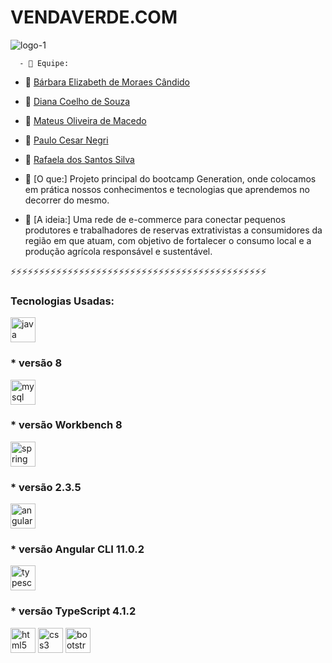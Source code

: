  <h1> VENDAVERDE.COM </h1>  
 
![logo-1](https://user-images.githubusercontent.com/52088299/100032314-7a1e7600-2dd6-11eb-925b-e473b3a75868.png)

      - 👯 Equipe: 
- 🤝 <a href="https://github.com/BarbaraEMCandido"  target="_blank">Bárbara Elizabeth de Moraes Cândido</a>
- 🤝 <a href="https://github.com/coelhodiana"  target="_blank">Diana Coelho de Souza</a>
- 🤝 <a href="https://github.com/mastruzz"  target="_blank">Mateus Oliveira de Macedo</a>
- 🤝 <a href="https://github.com/PauloNegri"  target="_blank">Paulo Cesar Negri</a> 
- 🤝 <a href="https://github.com/Rafyy2102i"  target="_blank">Rafaela dos Santos Silva</a>



- 📝 [O que:] Projeto principal do bootcamp Generation, onde colocamos em prática nossos conhecimentos e tecnologias que aprendemos no decorrer do mesmo.

- 📝 [A ideia:] Uma rede de e-commerce para conectar pequenos produtores e trabalhadores de reservas extrativistas a consumidores da região em que atuam, com objetivo de fortalecer o consumo local e a produção agrícola responsável e sustentável.

⚡⚡⚡⚡⚡⚡⚡⚡⚡⚡⚡⚡⚡⚡⚡⚡⚡⚡⚡⚡⚡⚡⚡⚡⚡⚡⚡⚡⚡⚡⚡⚡⚡⚡⚡⚡⚡⚡⚡⚡⚡⚡⚡⚡⚡

<h3 align="left">Tecnologias Usadas: </h3>

<p align="left">

<img src="https://icongr.am/devicon/java-original.svg?size=128&color=currentColor" alt="java" width="40" height="40"/>
<h3>* versão 8 </h3>      
<img src="https://icongr.am/devicon/mysql-original-wordmark.svg?size=128&color=currentColor" alt="mysql" width="40" height="40"/> <h3>* versão Workbench 8 </h3>
<img src="https://www.vectorlogo.zone/logos/springio/springio-icon.svg" alt="spring" width="40" height="40"/> <h3>* versão 2.3.5 </h3> 
<img src="https://icongr.am/devicon/angularjs-original.svg?size=128&color=currentColor" alt="angularjs" width="40" height="40"/>  <h3>* versão Angular CLI 11.0.2 </h3>
<img src="https://icongr.am/devicon/typescript-original.svg?size=128&color=currentColor" alt="typescript" width="40" height="40"/> <h3>* versão TypeScript 4.1.2 </h3> 
<img src="https://icongr.am/devicon/html5-original-wordmark.svg?size=128&color=000000" alt="html5" width="40" height="40"/>   
<img src="https://icongr.am/devicon/css3-original-wordmark.svg?size=128&color=currentColor" alt="css3" width="40" height="40"/> 
<img src="https://icongr.am/devicon/bootstrap-plain.svg?size=128&color=630576" alt="bootstrap" width="40" height="40"/>
</p>
